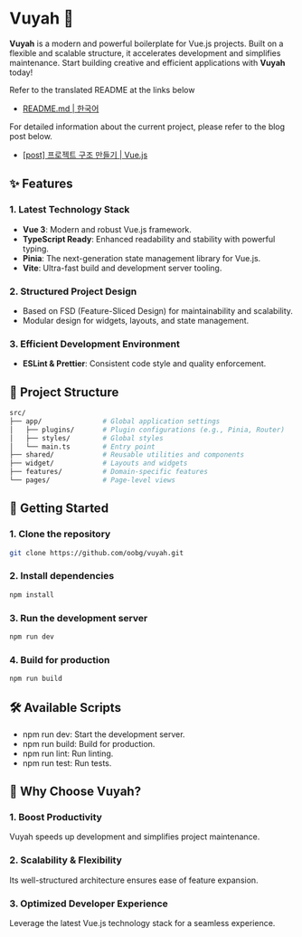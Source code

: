 # Vuyah 🚀

**Vuyah** is a modern and powerful boilerplate for Vue.js projects.
Built on a flexible and scalable structure, it accelerates development and simplifies maintenance.
Start building creative and efficient applications with **Vuyah** today!

Refer to the translated README at the links below

- [README.md | 한국어](/docs/ko/README.md)

For detailed information about the current project, please refer to the blog post below.

- [[post] 프로젝트 구조 만들기 | Vue.js](https://blog.osb.im/posts/vuejs/0)

## ✨ Features

### 1. Latest Technology Stack

- **Vue 3**: Modern and robust Vue.js framework.
- **TypeScript Ready**: Enhanced readability and stability with powerful typing.
- **Pinia**: The next-generation state management library for Vue.js.
- **Vite**: Ultra-fast build and development server tooling.

### 2. Structured Project Design

- Based on FSD (Feature-Sliced Design) for maintainability and scalability.
- Modular design for widgets, layouts, and state management.

### 3. Efficient Development Environment

- **ESLint & Prettier**: Consistent code style and quality enforcement.

[// not support]: # (- **Vitest**: Lightweight and fast unit testing.)
[// not support]: # (- **Cypress**: Optional E2E testing support for reliable QA.)

## 📂 Project Structure

```bash
src/
├── app/               # Global application settings
│   ├── plugins/       # Plugin configurations (e.g., Pinia, Router)
│   ├── styles/        # Global styles
│   └── main.ts        # Entry point
├── shared/            # Reusable utilities and components
├── widget/            # Layouts and widgets
├── features/          # Domain-specific features
└── pages/             # Page-level views
```

## 🚀 Getting Started

### 1. Clone the repository

```bash
git clone https://github.com/oobg/vuyah.git
```

### 2. Install dependencies
```bash
npm install
```

### 3. Run the development server
```bash
npm run dev
```

### 4. Build for production
```bash
npm run build
```

## 🛠️ Available Scripts

- npm run dev: Start the development server.
- npm run build: Build for production.
- npm run lint: Run linting.
- npm run test: Run tests.

## 🌟 Why Choose Vuyah?

### 1. Boost Productivity

Vuyah speeds up development and simplifies project maintenance.

### 2. Scalability & Flexibility

Its well-structured architecture ensures ease of feature expansion.

### 3. Optimized Developer Experience

Leverage the latest Vue.js technology stack for a seamless experience.
